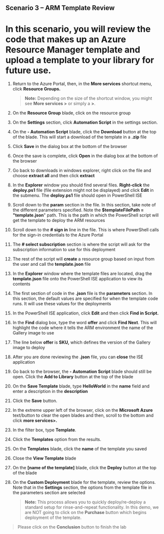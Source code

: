 ## **Scenario 3 – ARM Template Review**

# In this scenario, you will review the code that makes up an Azure Resource Manager template and upload a template to your library for future use.

1. Return to the Azure Portal, then, in the **More services** shortcut menu, click **Resource Groups.**

   >**Note:** Depending on the size of the shortcut window, you might see **More services >** or simply a **>**.

2. On the **Resource Group** blade, click on the **<inject story-id="story://content-private/content/iai/azure100/azure100shared"  key="resourceGroupName" />** resource group
3. On the **Settings** section, click **Automation Script** in the settings section.
4. On the **<inject story-id="story://content-private/content/iai/azure100/azure100shared"  key="resourceGroupName" /> - Automation Script** blade, click the **Download** button at the top of the blade. This will start a download of the template in a **.zip** file
5. Click **Save** in the dialog box at the bottom of the browser
6. Once the save is complete, click **Open** in the dialog box at the bottom of the browser
7. Go back to downloads in windows explorer, right click on the file and choose **extract all** and then click **extract** 
9. In the **Explorer** window you should find several files. **Right-click** the **deploy.ps1** file (file extension might not be displayed) and click **Edit** in the submenu. The **deploy.ps1** file should open in PowerShell ISE
10. Scroll down to the **param** section in the file. In this section, take note of the different parameters specified. Note the **$templateFilePath = &quot;template.json**&quot; path. This is the path in which the PowerShell script will get the template to deploy the ARM resources
11. Scroll down to the **# sign in** line in the file. This is where PowerShell calls for the sign-in credentials to the Azure Portal
12. The **# select subscription** section is where the script will ask for the subscription information to use for this deployment
13. The rest of the script will **create** a resource group based on input from the user and call the **template.json** file
14. In the **Explorer** window where the template files are located, drag the **template.json** file onto the PowerShell ISE application to view its contents
15. The first section of code in the **.json** file is the **parameters** section. In this section, the default values are specified for when the template code runs. It will use these values for the deployments
16. In the PowerShell ISE application, click **Edit** and then click **Find in Script.**
17. In the **Find** dialog box, type the word **offer** and click **Find Next**. This will highlight the code where it tells the ARM environment the name of the Gallery image to use
18. The line below **offer** is **SKU,** which defines the version of the Gallery image to deploy
19. After you are done reviewing the **.json** file, you can **close** the ISE application
20. Go back to the browser, the **<inject story-id="story://content-private/content/iai/azure100/azure100shared"  key="resourceGroupName" /> - Automation Script** blade should still be open. Click the **Add to Library** button at the top of the blade
21. On the **Save Template** blade, type **HelloWorld** in the **name** field and enter a description in the **description**
22. Click the **Save** button.
23. In the extreme upper left of the browser, click on the **Microsoft Azure** text/button to clear the open blades and then, scroll to the bottom and click **more services&gt;.**
24. In the filter box, type **Template**.
25. Click the **Templates** option from the results.
26. On the **Templates** blade, click the **name** of the template you saved
26. Close the **View Template** blade
27. On the **[name of the template]** blade, click the **Deploy** button at the top of the blade
28. On the **Custom Deployment** blade for the template, review the options. Note that in the **Settings** section, the options from the template file in the parameters section are selected

    >**Note:** This process allows you to quickly deploy/re-deploy a standard setup for rinse-and-repeat functionality.  In this demo, we are NOT going to click on the **Purchase** button which begins deployment of the template.

>Please click on the **Conclusion** button to finish the lab